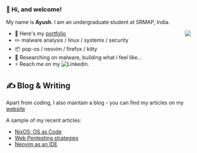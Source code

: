 ### 💠 Hi, and welcome!
My name is **Ayush**<!-- the bold part is the origin of my ID -->. I am an undergraduate student at SRMAP, India.


  <img src="https://discord-readme-badge.vercel.app/api?id=1031196479337013338" align='right' />


-   📎 Here's my [portfolio](https://spirizeon.github.io)
-   :pencil2: malware analysis / linux / systems / security
-   :package: pop-os / neovim / firefox / kitty 
-   :seedling: Researching on malware, building what i feel like...
-   ⚡ Reach me on my ![Linkedin](https://in.linkedin.com/in/ayushduttasrmap).

## ✍ Blog & Writing

Apart from coding, I also maintain a blog - you can find my articles on my [website](spirizeon.github.io/blogs) 

A sample of my recent articles:
- [NixOS: OS as Code](https://spirizeon.github.io/blogposts/nixos.html)
- [Web Pentesting strategies](https://spirizeon.github.io/blogposts/wap.html)
- [Neovim as an IDE](https://spirizeon.github.io/blogposts/ide.html)

